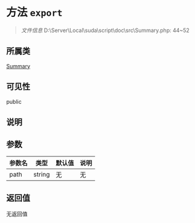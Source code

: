 # 方法 `export`

> *文件信息* D:\Server\Local\suda\script\doc\src\Summary.php: 44~52

## 所属类 

[Summary](../Summary.md)

## 可见性

public

## 说明



## 参数


| 参数名 | 类型 | 默认值 | 说明 |
|--------|-----|-------|-------|
| path |  string | 无 | 无 |



## 返回值

无返回值
